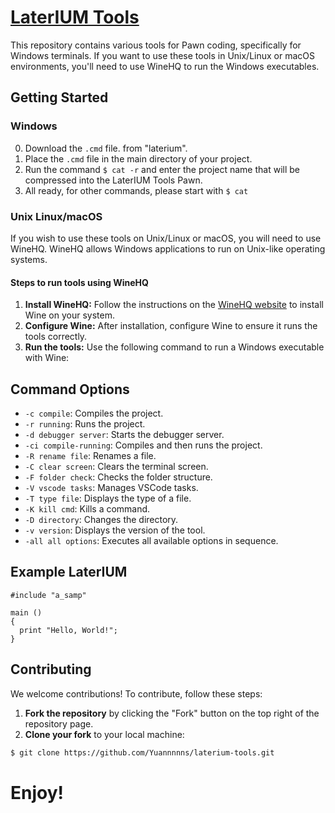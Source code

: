 # [LaterIUM Tools](https://raw.githubusercontent.com/yuanhotdog/laterium-tools/refs/heads/main/laterium/__%40LaterIUM.cmd)

This repository contains various tools for Pawn coding, specifically for Windows terminals. If you want to use these tools in Unix/Linux or macOS environments, you'll need to use WineHQ to run the Windows executables.

## Getting Started

### Windows

0. Download the `.cmd` file. from "laterium".
1. Place the `.cmd` file in the main directory of your project.
2. Run the command `$ cat -r` and enter the project name that will be compressed into the LaterIUM Tools Pawn.
3. All ready, for other commands, please start with `$ cat`

### Unix Linux/macOS

If you wish to use these tools on Unix/Linux or macOS, you will need to use WineHQ. WineHQ allows Windows applications to run on Unix-like operating systems.

#### Steps to run tools using WineHQ

1. **Install WineHQ:** Follow the instructions on the [WineHQ website](https://wiki.winehq.org/Download) to install Wine on your system.
2. **Configure Wine:** After installation, configure Wine to ensure it runs the tools correctly.
3. **Run the tools:** Use the following command to run a Windows executable with Wine:

## Command Options

- `-c compile`: Compiles the project.
- `-r running`: Runs the project.
- `-d debugger server`: Starts the debugger server.
- `-ci compile-running`: Compiles and then runs the project.
- `-R rename file`: Renames a file.
- `-C clear screen`: Clears the terminal screen.
- `-F folder check`: Checks the folder structure.
- `-V vscode tasks`: Manages VSCode tasks.
- `-T type file`: Displays the type of a file.
- `-K kill cmd`: Kills a command.
- `-D directory`: Changes the directory.
- `-v version`: Displays the version of the tool.
- `-all all options`: Executes all available options in sequence.

## Example LaterIUM
```pwn
#include "a_samp"

main ()
{
  print "Hello, World!";
}
```

## Contributing

We welcome contributions! To contribute, follow these steps:

1. **Fork the repository** by clicking the "Fork" button on the top right of the repository page.
2. **Clone your fork** to your local machine:
```bash
$ git clone https://github.com/Yuannnnns/laterium-tools.git
```

#
# Enjoy!
